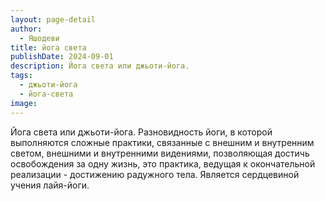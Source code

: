 ```yaml
---
layout: page-detail
author:
  - Яшодеви
title: йога света
publishDate: 2024-09-01
description: Йога света или джьоти-йога.
tags:
  - джьоти-йога
  - йога-света
image:
---
```

Йога света или джьоти-йога.
Разновидность йоги, в которой выполняются сложные практики, связанные с внешним и внутренним светом, внешними и внутренними видениями, позволяющая достичь освобождения за одну жизнь, это практика, ведущая к окончательной реализации - достижению радужного тела. Является сердцевиной учения лайя-йоги.

